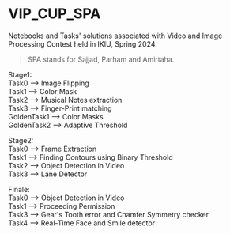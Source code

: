 # VIP_CUP_SPA
Notebooks and Tasks' solutions associated with Video and Image Processing Contest held in IKIU, Spring 2024.
>SPA stands for Sajjad, Parham and Amirtaha.  

Stage1:  
Task0 --> Image Flipping  
Task1 --> Color Mask  
Task2 --> Musical Notes extraction  
Task3 --> Finger-Print matching  
GoldenTask1 --> Color Masks  
GoldenTask2 --> Adaptive Threshold  

Stage2:  
Task0 --> Frame Extraction  
Task1 --> Finding Contours using Binary Threshold  
Task2 --> Object Detection in Video  
Task3 --> Lane Detector  

Finale:  
Task0 --> Object Detection in Video  
Task1 --> Proceeding Permission  
Task3 --> Gear's Tooth error and Chamfer Symmetry checker  
Task4 --> Real-Time Face and Smile detector  

